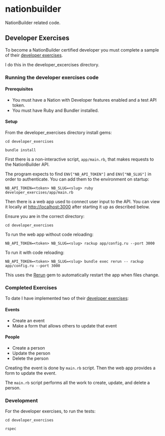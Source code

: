 # nationbuilder

NationBuilder related code.

## Developer Exercises

To become a NationBuilder certified developer you must complete a sample of their [developer exercises](http://nationbuilder.com/developer_exercises).

I do this in the developer_excercises directory.

### Running the developer exercises code

#### Prerequisites

* You must have a Nation with Developer features enabled and a test API token.
* You must have Ruby and Bundler installed.


#### Setup

From the developer_exercises directory install gems:

```
cd developer_exercises

bundle install
```

First there is a non-interactive script, `app/main.rb`, that makes requests to the NationBuilder API.

The program expects to find `ENV["NB_API_TOKEN"]` and `ENV["NB_SLUG"]` in order to authenticate. You can add them to the environment on startup:

```
NB_API_TOKEN=<token> NB_SLUG=<slug> ruby developer_exercises/app/main.rb
```

Then there is a web app used to connect user input to the API. You can view it locally at [http://localhost:3000](http://localhost:3000) after starting it up as described below.

Ensure you are in the correct directory:

```
cd developer_exercises
```

To run the web app without code reloading:

```
NB_API_TOKEN=<token> NB_SLUG=<slug> rackup app/config.ru --port 3000
```

To run it with code reloading:

```
NB_API_TOKEN=<token> NB_SLUG=<slug> bundle exec rerun -- rackup app/config.ru --port 3000
```

This uses the [Rerun](https://github.com/alexch/rerun) gem to automatically restart the app when files change.

### Completed Exercises

To date I have implemented two of their [developer exercises](http://nationbuilder.com/developer_exercises):

#### Events
* Create an event
* Make a form that allows others to update that event

#### People
* Create a person
* Update the person
* Delete the person

Creating the event is done by `main.rb` script. Then the web app provides a form to update the event.

The `main.rb` script performs all the work to create, update, and delete a person.

### Development

For the developer exercises, to run the tests:

```
cd developer_exercises

rspec
```
